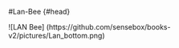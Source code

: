 #Lan-Bee {#head}
<div class="description"></div>
![LAN Bee] (https://github.com/sensebox/books-v2/pictures/Lan_bottom.png)

<div class="line">
    <br>
    <br>
    <br>
</div>

